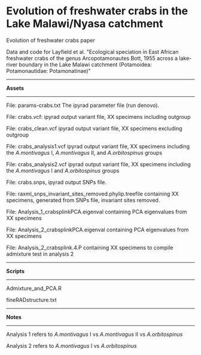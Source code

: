 # Evolution of freshwater crabs in the Lake Malawi/Nyasa catchment

Evolution of freshwater crabs paper

Data and code for Layfield et al. "Ecological speciation in East African freshwater crabs of the genus Arcopotamonautes Bott, 1955 across a lake-river boundary in the Lake Malawi catchment (Potamoidea: Potamonautidae: Potamonatinae)"

***

**Assets**

***

File: params-crabs.txt The ipyrad parameter file (run denovo).

File: crabs.vcf: ipyrad output variant file, XX specimens including outgroup 

File: crabs_clean.vcf ipyrad output variant file, XX specimens excluding outgroup 

File: crabs_analysis1.vcf ipyrad output variant file, XX specimens including the _A.montivagus_ I, _A.montivagus_ II, and _A.orbitospinus_ groups

File: crabs_analysis2.vcf ipyrad output variant file, XX specimens including the _A.montivagus_ I and _A.orbitospinus_ groups

File: crabs.snps, ipyrad output SNPs file.

File: raxml_snps_invariant_sites_removed.phylip.treefile containing XX specimens, generated from SNPs file, invariant sites removed.

File: Analysis_1_crabsplinkPCA.eigenval containing PCA eigenvalues from XX specimens 

File: Analysis_2_crabsplinkPCA.eigenval containing PCA eigenvalues from XX specimens 

File: Analysis_2_crabsplink.4.P containing XX specimens to compile admixture test in analysis 2

***

**Scripts**

***

Admixture_and_PCA.R 

fineRADstructure.txt

***

**Notes**

***


Analysis 1 refers to _A.montivagus_ I vs _A.montivagus_ II vs _A.orbitospinus_

Analysis 2 refers to _A.montivagus_ I vs _A.orbitospinus_

